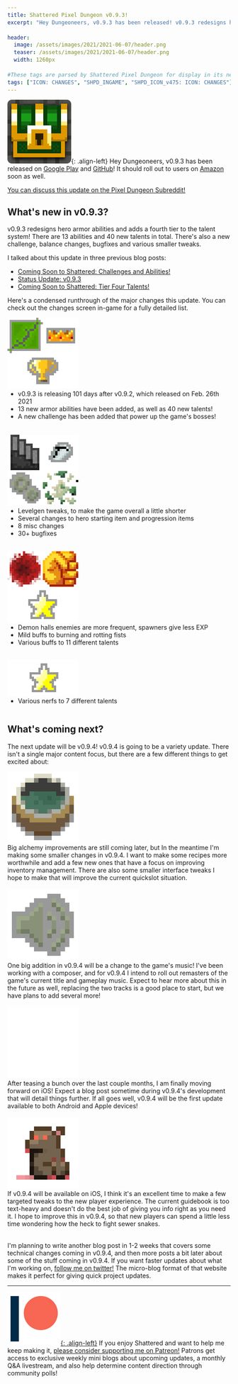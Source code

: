 ```yaml
---
title: Shattered Pixel Dungeon v0.9.3!
excerpt: "Hey Dungeoneers, v0.9.3 has been released! v0.9.3 redesigns hero armor abilities and adds a fourth tier to the talent system! There are 13 abilities and 40 new talents in total. There's also a new challenge, balance changes, bugfixes and various smaller tweaks."

header:
  image: /assets/images/2021/2021-06-07/header.png
  teaser: /assets/images/2021/2021-06-07/header.png
  width: 1260px

#These tags are parsed by Shattered Pixel Dungeon for display in its news feed
tags: ["ICON: CHANGES", "SHPD_INGAME", "SHPD_ICON_v475: ICON: CHANGES"]
---
```


![](/assets/images/SHPD-icon-2021.png){: .align-left} Hey Dungeoneers, v0.9.3 has been released on [Google Play](https://play.google.com/store/apps/details?id=com.shatteredpixel.shatteredpixeldungeon) and [GitHub](https://github.com/00-Evan/shattered-pixel-dungeon/releases)! It should roll out to users on [Amazon](https://www.amazon.com/Shattered-Pixel-Dungeon/dp/B00OH2C21M/) soon as well.

[You can discuss this update on the Pixel Dungeon Subreddit!](https://www.reddit.com/r/PixelDungeon/comments/nuhzfq/)

## What's new in v0.9.3?

v0.9.3 redesigns hero armor abilities and adds a fourth tier to the talent system! There are 13 abilities and 40 new talents in total. There's also a new challenge, balance changes, bugfixes and various smaller tweaks.

I talked about this update in three previous blog posts:
- [Coming Soon to Shattered: Challenges and Abilities! ](https://shatteredpixel.com/blog/coming-soon-to-shattered-item-changes-challenges-abilities.html)
- [Status Update: v0.9.3](https://shatteredpixel.com/blog/status-update-v093.html)
- [Coming Soon to Shattered: Tier Four Talents!](https://shatteredpixel.com/blog/coming-soon-to-shattered-tier-four-talents.html)

Here's a condensed runthrough of the major changes this update. You can check out the changes screen in-game for a fully detailed list.

<div style="display: inline-block; margin-bottom: 1.3em; width: 100%">
<p style="margin: 0px"><img src="/assets/images/2021/2021-06-07/new.png" alt="" class="align-left"></p>
<ul style="margin-top: 0px">
	<li>v0.9.3 is releasing 101 days after v0.9.2, which released on Feb. 26th 2021</li>
	<li>13 new armor abilities have been added, as well as 40 new talents!</li>
	<li>A new challenge has been added that power up the game's bosses!</li>
</ul>
</div>

<div style="display: inline-block; margin-bottom: 1.3em; width: 100%">
<p style="margin: 0px"><img src="/assets/images/2021/2021-06-07/changes.png" alt="" class="align-left"></p>
<ul style="margin-top: 0px">
	<li>Levelgen tweaks, to make the game overall a little shorter</li>
	<li>Several changes to hero starting item and progression items</li>
	<li>8 misc changes</li>
	<li>30+ bugfixes</li>
</ul>
</div>

<div style="display: inline-block; margin-bottom: 1.3em; width: 100%">
<p style="margin: 0px"><img src="/assets/images/2021/2021-06-07/buffs.png" alt="" class="align-left"></p>
<ul style="margin-top: 0px">
	<li>Demon halls enemies are more frequent, spawners give less EXP</li>
	<li>Mild buffs to burning and rotting fists</li>
	<li>Various buffs to 11 different talents</li>
</ul>
</div>

<div style="display: inline-block; width: 100%">
<p style="margin: 0px"><img src="/assets/images/2021/2021-06-07/nerfs.png" alt="" class="align-left"></p>
<ul style="margin-top: 0px">
	<li>Various nerfs to 7 different talents</li>
</ul>
</div>

## What's coming next?

The next update will be v0.9.4! v0.9.4 is going to be a variety update. There isn't a single major content focus, but there are a few different things to get excited about:

<div style="display: inline-block; margin-bottom: 1.3em; width: 100%">
<p style="margin: 0px"><img src="/assets/images/2021/2021-06-07/alchemy.png" alt="" class="align-left"></p>
Big alchemy improvements are still coming later, but In the meantime I'm making some smaller changes in v0.9.4. I want to make some recipes more worthwhile and add a few new ones that have a focus on improving inventory management. There are also some smaller interface tweaks I hope to make that will improve the current quickslot situation.
</div>

<div style="display: inline-block; margin-bottom: 1.3em; width: 100%">
<p style="margin: 0px"><img src="/assets/images/2021/2021-06-07/music.png" alt="" class="align-left"></p>
One big addition in v0.9.4 will be a change to the game's music! I've been working with a composer, and for v0.9.4 I intend to roll out remasters of the game's current title and gameplay music. Expect to hear more about this in the future as well, replacing the two tracks is a good place to start, but we have plans to add several more!
</div>

<div style="display: inline-block; margin-bottom: 1.3em; width: 100%">
<p style="margin: 0px"><img src="/assets/images/2021/2021-06-07/apple.png" alt="" class="align-left"></p>
After teasing a bunch over the last couple months, I am finally moving forward on iOS! Expect a blog post sometime during v0.9.4's development that will detail things further. If all goes well, v0.9.4 will be the first update available to both Android and Apple devices!
</div>

<div style="display: inline-block; margin-bottom: 1.3em; width: 100%">
<p style="margin: 0px"><img src="/assets/images/2021/2021-06-07/new-player.png" alt="" class="align-left"></p>
If v0.9.4 will be available on iOS, I think it's an excellent time to make a few targeted tweaks to the new player experience. The current guidebook is too text-heavy and doesn't do the best job of giving you info right as you need it. I hope to improve this in v0.9.4, so that new players can spend a little less time wondering how the heck to fight sewer snakes.
</div>

I'm planning to write another blog post in 1-2 weeks that covers some technical changes coming in v0.9.4, and then more posts a bit later about some of the stuff coming in v0.9.4. If you want faster updates about what I'm working on, [follow me on twitter!](https://twitter.com/ShatteredPixel) The micro-blog format of that website makes it perfect for giving quick project updates.

---

[![](/assets/images/patreon-icon.png){: .align-left}](https://www.patreon.com/ShatteredPixel) If you enjoy Shattered and want to help me keep making it, [please consider supporting me on Patreon!](https://www.patreon.com/ShatteredPixel) Patrons get access to exclusive weekly mini blogs about upcoming updates, a monthly Q&A livestream, and also help determine content direction through community polls!